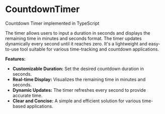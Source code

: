 # CountdownTimer

Countdown Timer implemented in TypeScript

The timer allows users to input a duration in seconds and displays the remaining time in minutes and seconds format. The timer updates dynamically every second until it reaches zero. It's a lightweight and easy-to-use tool suitable for various time-tracking and countdown applications.

**Features:**

- **Customizable Duration:** Set the desired countdown duration in seconds.
- **Real-time Display:** Visualizes the remaining time in minutes and seconds.
- **Dynamic Updates:** The timer refreshes every second to provide accurate time.
- **Clear and Concise:** A simple and efficient solution for various time-based applications.
